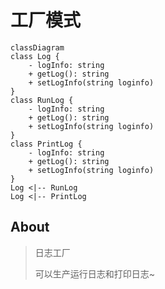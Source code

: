 # 工厂模式

```mermaid
classDiagram
class Log {
    - logInfo: string
    + getLog(): string
    + setLogInfo(string loginfo)
}
class RunLog {
    - logInfo: string
    + getLog(): string
    + setLogInfo(string loginfo)
}
class PrintLog {
    - logInfo: string
    + getLog(): string
    + setLogInfo(string loginfo)
}
Log <|-- RunLog
Log <|-- PrintLog
```

## About

> 日志工厂
> 
> 可以生产运行日志和打印日志~